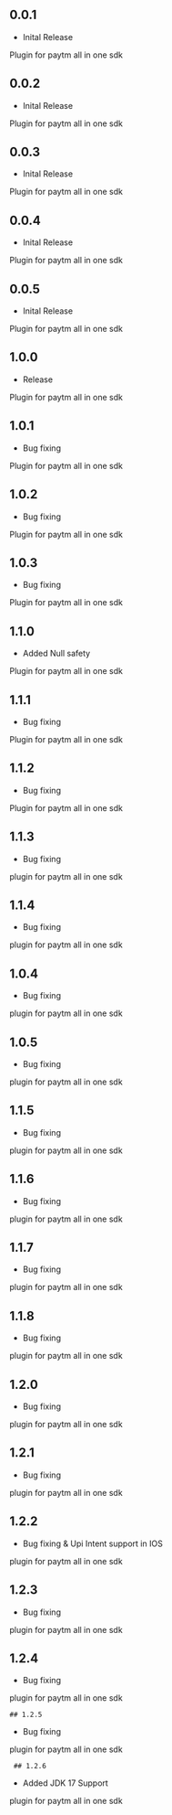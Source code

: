 ## 0.0.1

- Inital Release

Plugin for paytm all in one sdk

## 0.0.2

- Inital Release

Plugin for paytm all in one sdk

## 0.0.3

- Inital Release

Plugin for paytm all in one sdk

## 0.0.4

- Inital Release

Plugin for paytm all in one sdk

## 0.0.5

- Inital Release

Plugin for paytm all in one sdk

## 1.0.0

- Release

Plugin for paytm all in one sdk

## 1.0.1

- Bug fixing

Plugin for paytm all in one sdk

## 1.0.2

- Bug fixing

Plugin for paytm all in one sdk

## 1.0.3

- Bug fixing

Plugin for paytm all in one sdk

## 1.1.0

- Added Null safety

Plugin for paytm all in one sdk

## 1.1.1

- Bug fixing

Plugin for paytm all in one sdk

## 1.1.2

- Bug fixing

Plugin for paytm all in one sdk

## 1.1.3
- Bug fixing
 
 plugin for paytm all in one sdk

## 1.1.4
- Bug fixing
 
 plugin for paytm all in one sdk

## 1.0.4
- Bug fixing
 
 plugin for paytm all in one sdk

 ## 1.0.5
- Bug fixing
 
 plugin for paytm all in one sdk

 ## 1.1.5
- Bug fixing
 
 plugin for paytm all in one sdk

 ## 1.1.6
- Bug fixing
 
 plugin for paytm all in one sdk

## 1.1.7
- Bug fixing
 
 plugin for paytm all in one sdk

 ## 1.1.8
- Bug fixing
 
 plugin for paytm all in one sdk
 
  ## 1.2.0
- Bug fixing
 
 plugin for paytm all in one sdk

  ## 1.2.1
- Bug fixing
 
 plugin for paytm all in one sdk

   ## 1.2.2
- Bug fixing & Upi Intent support in IOS
 
 plugin for paytm all in one sdk

   ## 1.2.3
- Bug fixing
 
 plugin for paytm all in one sdk

   ## 1.2.4
- Bug fixing
 
 plugin for paytm all in one sdk

    ## 1.2.5
- Bug fixing
 
 plugin for paytm all in one sdk

     ## 1.2.6
- Added JDK 17 Support
 
 plugin for paytm all in one sdk